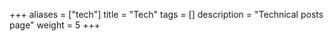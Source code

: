 +++
aliases = ["tech"]
title = "Tech"
tags = []
description = "Technical posts page"
weight = 5
+++
